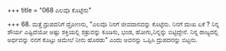 +++
title = "068 ಎಲವೊ ಕೊಟ್ಟೆನು"

+++
68. ಮತ್ತೆ ದ್ರುಪದನಿಗೆ ದ್ರೋಣನು, "ಎಲವೊ ನಿನಗೆ ಜೀವದಾನವನ್ನು ಕೊಟ್ಟೆನು. ನಿನಗೆ ದುಃಖ ಏಕೆ ? ನಿನ್ನ ಶೌರ್ಯ ಎಷ್ಟಿದೆಯೋ ಅಷ್ಟು ಶಕ್ತಿಯಲ್ಲಿ ಶತ್ರುವನ್ನು ಕೂಡಿಸು, ಭಂಡ, ಹೋಗು,ನಿನ್ನನ್ನು ಬಿಟ್ಟಿದ್ದೇನೆ.  ನಿನ್ನ ರಾಜ್ಯದಲ್ಲಿ ಅರ್ಧವನ್ನು ನನಗೆ ಕೊಟ್ಟು ಆಮೇಲೆ ನೀನು ಹೊರಡು" ಎಂದು ಅವನನ್ನು ಒಪ್ಪಿಸಿ ದ್ರುಪದನನ್ನು ಬಿಟ್ಟನು.